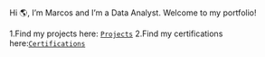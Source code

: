 Hi 🌎, I’m Marcos and I’m a Data Analyst. Welcome to my portfolio!

1.Find my projects here: [`Projects`](https://github.com/marcos-garcia-csv/Projects)
2.Find my certifications here:[`Certifications`](https://github.com/marcos-garcia-csv/Certifications/tree/main)
